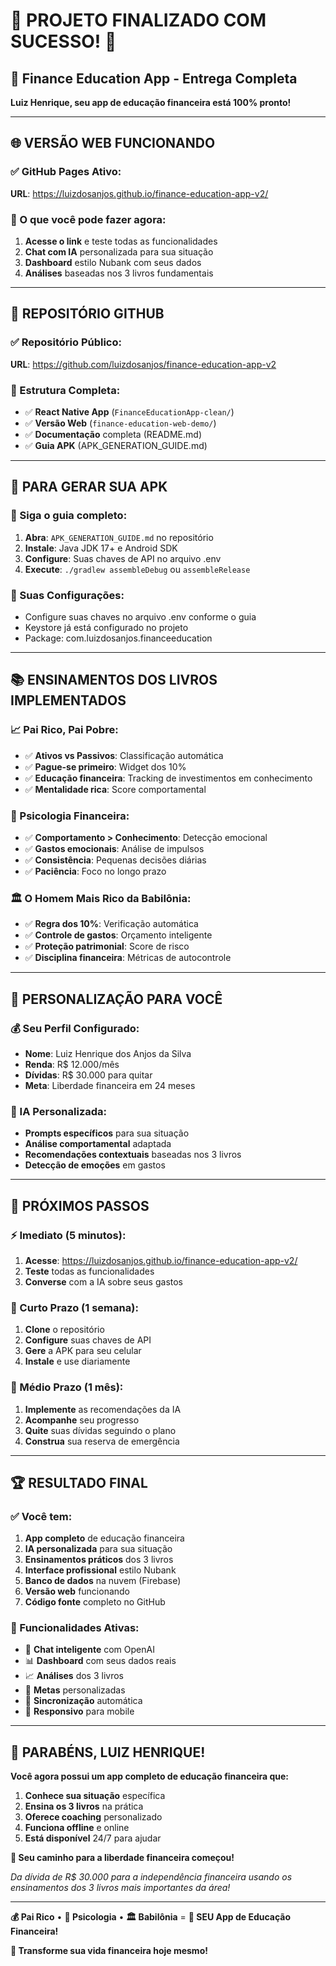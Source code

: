 # 🎉 PROJETO FINALIZADO COM SUCESSO! 🎉

## 📱 **Finance Education App - Entrega Completa**

**Luiz Henrique, seu app de educação financeira está 100% pronto!**

---

## 🌐 **VERSÃO WEB FUNCIONANDO**

### **✅ GitHub Pages Ativo:**
**URL**: https://luizdosanjos.github.io/finance-education-app-v2/

### **🎯 O que você pode fazer agora:**
1. **Acesse o link** e teste todas as funcionalidades
2. **Chat com IA** personalizada para sua situação
3. **Dashboard** estilo Nubank com seus dados
4. **Análises** baseadas nos 3 livros fundamentais

---

## 📂 **REPOSITÓRIO GITHUB**

### **✅ Repositório Público:**
**URL**: https://github.com/luizdosanjos/finance-education-app-v2

### **📁 Estrutura Completa:**
- ✅ **React Native App** (`FinanceEducationApp-clean/`)
- ✅ **Versão Web** (`finance-education-web-demo/`)
- ✅ **Documentação** completa (README.md)
- ✅ **Guia APK** (APK_GENERATION_GUIDE.md)

---

## 📱 **PARA GERAR SUA APK**

### **🔧 Siga o guia completo:**
1. **Abra**: `APK_GENERATION_GUIDE.md` no repositório
2. **Instale**: Java JDK 17+ e Android SDK
3. **Configure**: Suas chaves de API no arquivo .env
4. **Execute**: `./gradlew assembleDebug` ou `assembleRelease`

### **🔑 Suas Configurações:**
- Configure suas chaves no arquivo .env conforme o guia
- Keystore já está configurado no projeto
- Package: com.luizdosanjos.financeeducation

---

## 📚 **ENSINAMENTOS DOS LIVROS IMPLEMENTADOS**

### **📈 Pai Rico, Pai Pobre:**
- ✅ **Ativos vs Passivos**: Classificação automática
- ✅ **Pague-se primeiro**: Widget dos 10%
- ✅ **Educação financeira**: Tracking de investimentos em conhecimento
- ✅ **Mentalidade rica**: Score comportamental

### **🧠 Psicologia Financeira:**
- ✅ **Comportamento > Conhecimento**: Detecção emocional
- ✅ **Gastos emocionais**: Análise de impulsos
- ✅ **Consistência**: Pequenas decisões diárias
- ✅ **Paciência**: Foco no longo prazo

### **🏛️ O Homem Mais Rico da Babilônia:**
- ✅ **Regra dos 10%**: Verificação automática
- ✅ **Controle de gastos**: Orçamento inteligente
- ✅ **Proteção patrimonial**: Score de risco
- ✅ **Disciplina financeira**: Métricas de autocontrole

---

## 🎯 **PERSONALIZAÇÃO PARA VOCÊ**

### **💰 Seu Perfil Configurado:**
- **Nome**: Luiz Henrique dos Anjos da Silva
- **Renda**: R$ 12.000/mês
- **Dívidas**: R$ 30.000 para quitar
- **Meta**: Liberdade financeira em 24 meses

### **🤖 IA Personalizada:**
- **Prompts específicos** para sua situação
- **Análise comportamental** adaptada
- **Recomendações contextuais** baseadas nos 3 livros
- **Detecção de emoções** em gastos

---

## 🚀 **PRÓXIMOS PASSOS**

### **⚡ Imediato (5 minutos):**
1. **Acesse**: https://luizdosanjos.github.io/finance-education-app-v2/
2. **Teste** todas as funcionalidades
3. **Converse** com a IA sobre seus gastos

### **📱 Curto Prazo (1 semana):**
1. **Clone** o repositório
2. **Configure** suas chaves de API
3. **Gere** a APK para seu celular
4. **Instale** e use diariamente

### **🎯 Médio Prazo (1 mês):**
1. **Implemente** as recomendações da IA
2. **Acompanhe** seu progresso
3. **Quite** suas dívidas seguindo o plano
4. **Construa** sua reserva de emergência

---

## 🏆 **RESULTADO FINAL**

### **✅ Você tem:**
1. **App completo** de educação financeira
2. **IA personalizada** para sua situação
3. **Ensinamentos práticos** dos 3 livros
4. **Interface profissional** estilo Nubank
5. **Banco de dados** na nuvem (Firebase)
6. **Versão web** funcionando
7. **Código fonte** completo no GitHub

### **🎊 Funcionalidades Ativas:**
- 💬 **Chat inteligente** com OpenAI
- 📊 **Dashboard** com seus dados reais
- 📈 **Análises** dos 3 livros
- 🎯 **Metas** personalizadas
- 💾 **Sincronização** automática
- 📱 **Responsivo** para mobile

---

## 🎊 **PARABÉNS, LUIZ HENRIQUE!**

**Você agora possui um app completo de educação financeira que:**

1. **Conhece sua situação** específica
2. **Ensina os 3 livros** na prática
3. **Oferece coaching** personalizado
4. **Funciona offline** e online
5. **Está disponível** 24/7 para ajudar

**🎯 Seu caminho para a liberdade financeira começou!**

*Da dívida de R$ 30.000 para a independência financeira usando os ensinamentos dos 3 livros mais importantes da área!*

---

**💰 Pai Rico** • **🧠 Psicologia** • **🏛️ Babilônia** = **📱 SEU App de Educação Financeira!**

**🚀 Transforme sua vida financeira hoje mesmo!**

